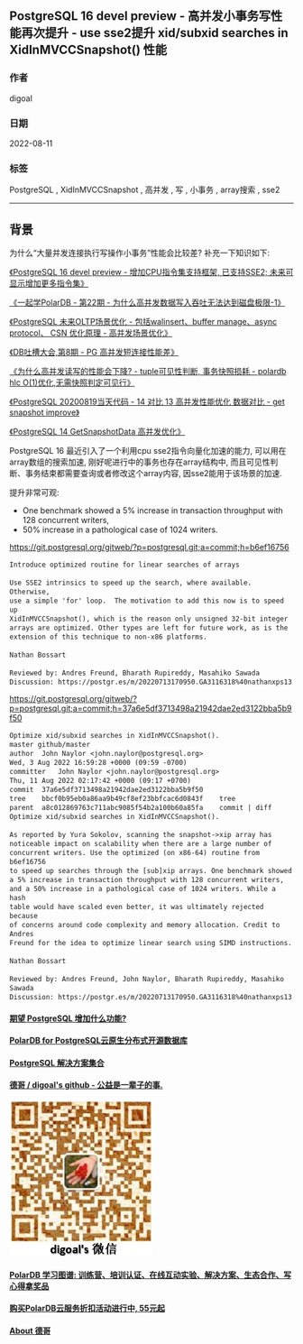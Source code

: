 ## PostgreSQL 16 devel preview - 高并发小事务写性能再次提升 - use sse2提升 xid/subxid searches in XidInMVCCSnapshot() 性能    
                    
### 作者                    
digoal                    
                    
### 日期                    
2022-08-11                   
                    
### 标签                    
PostgreSQL , XidInMVCCSnapshot , 高并发 , 写 , 小事务 , array搜索 , sse2    
                    
----                    
                    
## 背景    
为什么“大量并发连接执行写操作小事务”性能会比较差? 补充一下知识如下:    
  
[《PostgreSQL 16 devel preview - 增加CPU指令集支持框架, 已支持SSE2; 未来可显示增加更多指令集》](../202208/20220808_02.md)    
  
[《一起学PolarDB - 第22期 - 为什么高并发数据写入吞吐无法达到磁盘极限-1》](../202202/20220214_01.md)    
  
[《PostgreSQL 未来OLTP场景优化 - 包括walinsert、buffer manage、async protocol、 CSN 优化原理 - 高并发场景优化》](../202201/20220121_03.md)    
  
[《DB吐槽大会,第8期 - PG 高并发短连接性能差》](../202108/20210828_08.md)    
  
[《为什么高并发读写的性能会下降?  - tuple可见性判断, 事务快照损耗 - polardb hlc O(1)优化,无需快照判定可见行》](../202108/20210803_04.md)    
  
[《PostgreSQL 20200819当天代码 - 14 对比 13 高并发性能优化 数据对比 - get snapshot improve》](../202008/20200817_01.md)    
  
[《PostgreSQL 14 GetSnapshotData 高并发优化》](../202008/20200812_01.md)    
  
PostgreSQL 16 最近引入了一个利用cpu sse2指令向量化加速的能力, 可以用在array数组的搜索加速, 刚好呢进行中的事务也存在array结构中, 而且可见性判断、事务结束都需要查询或者修改这个array内容, 因sse2能用于该场景的加速.   
  
提升非常可观:   
  
- One benchmark showed a 5% increase in transaction throughput with 128 concurrent writers,  
- 50% increase in a pathological case of 1024 writers.   
  
https://git.postgresql.org/gitweb/?p=postgresql.git;a=commit;h=b6ef16756  
  
```  
Introduce optimized routine for linear searches of arrays  
  
Use SSE2 intrinsics to speed up the search, where available.  Otherwise,  
use a simple 'for' loop.  The motivation to add this now is to speed up  
XidInMVCCSnapshot(), which is the reason only unsigned 32-bit integer  
arrays are optimized. Other types are left for future work, as is the  
extension of this technique to non-x86 platforms.  
  
Nathan Bossart  
  
Reviewed by: Andres Freund, Bharath Rupireddy, Masahiko Sawada  
Discussion: https://postgr.es/m/20220713170950.GA3116318%40nathanxps13  
```  
  
  
https://git.postgresql.org/gitweb/?p=postgresql.git;a=commit;h=37a6e5df3713498a21942dae2ed3122bba5b9f50  
  
```  
Optimize xid/subxid searches in XidInMVCCSnapshot().  
master github/master  
author	John Naylor <john.naylor@postgresql.org>	  
Wed, 3 Aug 2022 16:59:28 +0000 (09:59 -0700)  
committer	John Naylor <john.naylor@postgresql.org>	  
Thu, 11 Aug 2022 02:17:42 +0000 (09:17 +0700)  
commit	37a6e5df3713498a21942dae2ed3122bba5b9f50  
tree	bbcf0b95eb0a86aa9b49cf8ef23bbfcac6d0843f	tree  
parent	a8c012869763c711abc9085f54b2a100b60a85fa	commit | diff  
Optimize xid/subxid searches in XidInMVCCSnapshot().  
  
As reported by Yura Sokolov, scanning the snapshot->xip array has  
noticeable impact on scalability when there are a large number of  
concurrent writers. Use the optimized (on x86-64) routine from b6ef16756  
to speed up searches through the [sub]xip arrays. One benchmark showed  
a 5% increase in transaction throughput with 128 concurrent writers,  
and a 50% increase in a pathological case of 1024 writers. While a hash  
table would have scaled even better, it was ultimately rejected because  
of concerns around code complexity and memory allocation. Credit to Andres  
Freund for the idea to optimize linear search using SIMD instructions.  
  
Nathan Bossart  
  
Reviewed by: Andres Freund, John Naylor, Bharath Rupireddy, Masahiko Sawada  
Discussion: https://postgr.es/m/20220713170950.GA3116318%40nathanxps13  
```  
  
  
#### [期望 PostgreSQL 增加什么功能?](https://github.com/digoal/blog/issues/76 "269ac3d1c492e938c0191101c7238216")
  
  
#### [PolarDB for PostgreSQL云原生分布式开源数据库](https://github.com/ApsaraDB/PolarDB-for-PostgreSQL "57258f76c37864c6e6d23383d05714ea")
  
  
#### [PostgreSQL 解决方案集合](https://yq.aliyun.com/topic/118 "40cff096e9ed7122c512b35d8561d9c8")
  
  
#### [德哥 / digoal's github - 公益是一辈子的事.](https://github.com/digoal/blog/blob/master/README.md "22709685feb7cab07d30f30387f0a9ae")
  
  
![digoal's wechat](../pic/digoal_weixin.jpg "f7ad92eeba24523fd47a6e1a0e691b59")
  
  
#### [PolarDB 学习图谱: 训练营、培训认证、在线互动实验、解决方案、生态合作、写心得拿奖品](https://www.aliyun.com/database/openpolardb/activity "8642f60e04ed0c814bf9cb9677976bd4")
  
  
#### [购买PolarDB云服务折扣活动进行中, 55元起](https://www.aliyun.com/activity/new/polardb-yunparter?userCode=bsb3t4al "e0495c413bedacabb75ff1e880be465a")
  
  
#### [About 德哥](https://github.com/digoal/blog/blob/master/me/readme.md "a37735981e7704886ffd590565582dd0")
  
